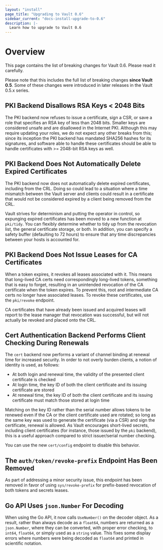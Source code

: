 ```yaml
---
layout: "install"
page_title: "Upgrading to Vault 0.6"
sidebar_current: "docs-install-upgrade-to-0.6"
description: |-
  Learn how to upgrade to Vault 0.6
---
```


# Overview

This page contains the list of breaking changes for Vault 0.6. Please read it
carefully.

Please note that this includes the full list of breaking changes __since Vault
0.5__. Some of these changes were introduced in later releases in the Vault
0.5.x series.

## PKI Backend Disallows RSA Keys < 2048 Bits

The PKI backend now refuses to issue a certificate, sign a CSR, or save a role
that specifies an RSA key of less than 2048 bits. Smaller keys are considered
unsafe and are disallowed in the Internet PKI. Although this may require
updating your roles, we do not expect any other breaks from this; since its
inception the PKI backend has mandated SHA256 hashes for its signatures, and
software able to handle these certificates should be able to handle
certificates with >= 2048-bit RSA keys as well.

## PKI Backend Does Not Automatically Delete Expired Certificates

The PKI backend now does not automatically delete expired certificates,
including from the CRL. Doing so could lead to a situation where a time
mismatch between the Vault server and clients could result in a certificate
that would not be considered expired by a client being removed from the CRL.

Vault strives for determinism and putting the operator in control, so expunging
expired certificates has been moved to a new function at `pki/tidy`. You can
flexibly determine whether to tidy up from the revocation list, the general
certificate storage, or both. In addition, you can specify a safety buffer
(defaulting to 72 hours) to ensure that any time discrepancies between your
hosts is accounted for.

## PKI Backend Does Not Issue Leases for CA Certificates

When a token expires, it revokes all leases associated with it. This means that
long-lived CA certs need correspondingly long-lived tokens, something that is
easy to forget, resulting in an unintended revocation of the CA certificate
when the token expires. To prevent this, root and intermediate CA certs no
longer have associated leases. To revoke these certificates, use the
`pki/revoke` endpoint.

CA certificates that have already been issued and acquired leases will report
to the lease manager that revocation was successful, but will not actually be
revoked and placed onto the CRL.

## Cert Authentication Backend Performs Client Checking During Renewals

The `cert` backend now performs a variant of channel binding at renewal time
for increased security. In order to not overly burden clients, a notion of
identity is used, as follows:

* At both login and renewal time, the validity of the presented client
  certificate is checked
* At login time, the key ID of both the client certificate and its issuing
  certificate are stored
* At renewal time, the key ID of both the client certificate and its issuing
  certificate must match those stored at login time

Matching on the key ID rather than the serial number allows tokens to be
renewed even if the CA or the client certificate used are rotated; so long as
the same key was used to generate the certificate (via a CSR) and sign the
certificate, renewal is allowed. As Vault encourages short-lived secrets,
including client certificates (for instance, those issued by the `pki`
backend), this is a useful approach compared to strict issuer/serial number
checking.

You can use the new `cert/config` endpoint to disable this behavior.

## The `auth/token/revoke-prefix` Endpoint Has Been Removed

As part of addressing a minor security issue, this endpoint has been removed in
favor of using `sys/revoke-prefix` for prefix-based revocation of both tokens
and secrets leases.

## Go API Uses `json.Number` For Decoding

When using the Go API, it now calls `UseNumber()` on the decoder object. As a
result, rather than always decode as a `float64`, numbers are returned as a
`json.Number`, where they can be converted, with proper error checking, to
`int64`, `float64`, or simply used as a `string` value. This fixes some display
errors where numbers were being decoded as `float64` and printed in scientific
notation.
